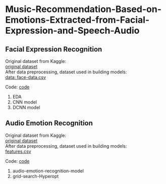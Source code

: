 # Music-Recommendation-Based-on-Emotions-Extracted-from-Facial-Expression-and-Speech-Audio

## Facial Expression Recognition
Original dataset from Kaggle: <br>
[original dataset](https://github.com/tsaokaiting/Music-Recommendation-Based-on-Emotions-Extracted-from-Facial-Expression-and-Speech-Audio/releases/tag/v0)<br>
After data preprocessing, dataset used in building models: <br>
[data: face-data.csv](https://github.com/tsaokaiting/Music-Recommendation-Based-on-Emotions-Extracted-from-Facial-Expression-and-Speech-Audio/releases/tag/v1)<br>

Code: [code](https://github.com/tsaokaiting/Music-Recommendation-Based-on-Emotions-Extracted-from-Facial-Expression-and-Speech-Audio/tree/main/Facial%20Expression%20Recognition)<br>
1. EDA <br>
2. CNN model <br>
3. DCNN model <br>

## Audio Emotion Recognition
Original dataset from Kaggle: <br>
[original dataset](https://www.kaggle.com/datasets/uwrfkaggler/ravdess-emotional-speech-audio)<br>
After data preprocessing, dataset used in building models: <br>
[features.csv](https://github.com/tsaokaiting/Music-Recommendation-Based-on-Emotions-Extracted-from-Facial-Expression-and-Speech-Audio/tree/main/Audio%20Emotion%20Recognition)<br>

Code: [code](https://github.com/tsaokaiting/Music-Recommendation-Based-on-Emotions-Extracted-from-Facial-Expression-and-Speech-Audio/tree/main/Audio%20Emotion%20Recognition)<br>
1. audio-emotion-recognition-model <br>
2. grid-search-Hyperopt <br>

